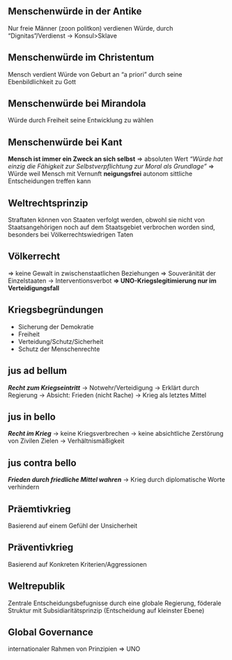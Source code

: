 ## Menschenwürde in der Antike
Nur freie Männer (zoon politkon) verdienen Würde, durch “Dignitas”/Verdienst → Konsul>Sklave
## Menschenwürde im Christentum
Mensch verdient Würde von Geburt an “a priori” durch seine Ebenbildlichkeit zu Gott
## Menschenwürde bei Mirandola
Würde durch Freiheit seine Entwicklung zu wählen
## Menschenwürde bei Kant
**Mensch ist immer ein Zweck an sich selbst** ⇒ absoluten Wert
_“Würde hat einzig die Fähigkeit zur Selbstverpflichtung zur Moral als Grundlage”_
⇒ Würde weil Mensch mit Vernunft **neigungsfrei** autonom sittliche Entscheidungen treffen kann
## Weltrechtsprinzip
Straftaten können von Staaten verfolgt werden, obwohl sie nicht von Staatsangehörigen noch auf dem Staatsgebiet verbrochen worden sind, besonders bei Völkerrechtswiedrigen Taten
## Völkerrecht
⇒ keine Gewalt in zwischenstaatlichen Beziehungen
⇒ Souveränität der Einzelstaaten → Interventionsverbot
**⇒ UNO-Kriegslegitimierung nur im Verteidigungsfall**
## Kriegsbegründungen
- Sicherung der Demokratie
- Freiheit
- Verteidung/Schutz/Sicherheit
- Schutz der Menschenrechte
## jus ad bellum
_**Recht zum Kriegseintritt**_
→ Notwehr/Verteidigung
→ Erklärt durch Regierung
→ Absicht: Frieden (nicht Rache)
→ Krieg als letztes Mittel
## jus in bello
_**Recht im Krieg**_
→ keine Kriegsverbrechen
→ keine absichtliche Zerstörung von Zivilen Zielen
→ Verhältnismäßigkeit
## jus contra bello
_**Frieden durch friedliche Mittel wahren**_
→ Krieg durch diplomatische Worte verhindern
## Präemtivkrieg
Basierend auf einem Gefühl der Unsicherheit
## Präventivkrieg
Basierend auf Konkreten Kriterien/Aggressionen
## Weltrepublik
Zentrale Entscheidungsbefugnisse durch eine globale Regierung, föderale Struktur mit Subsidiaritätsprinzip (Entscheidung auf kleinster Ebene)
## Global Governance
internationaler Rahmen von Prinzipien ⇒ UNO
